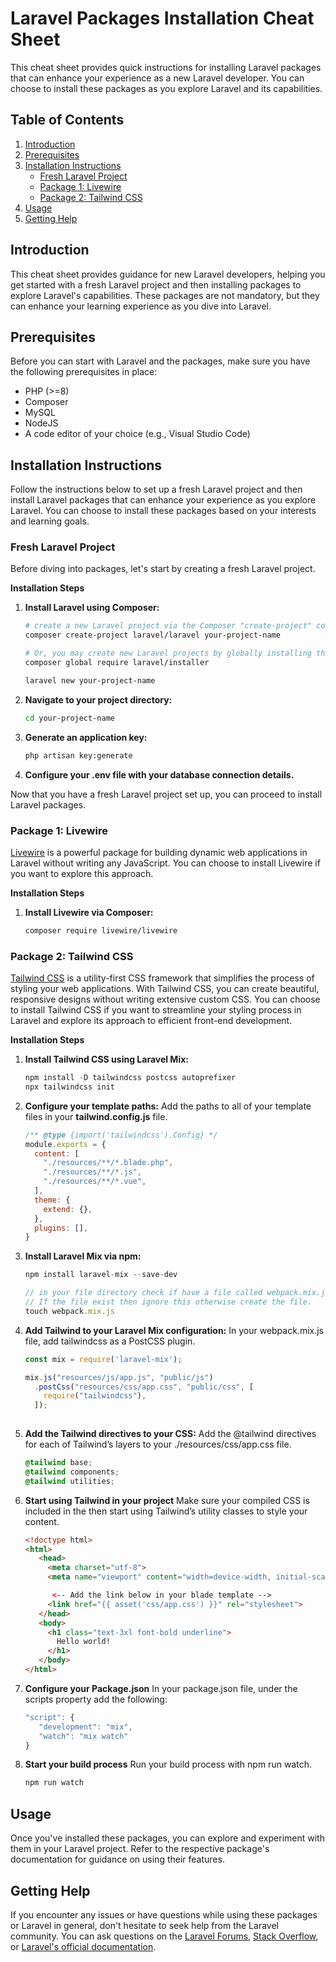 # Laravel Packages Installation Cheat Sheet

This cheat sheet provides quick instructions for installing Laravel packages that can enhance your experience as a new Laravel developer. You can choose to install these packages as you explore Laravel and its capabilities.

## Table of Contents

1. [Introduction](#introduction)
2. [Prerequisites](#prerequisites)
3. [Installation Instructions](#installation-instructions)
   - [Fresh Laravel Project](#fresh-laravel-project)
   - [Package 1: Livewire](#package-1-livewire)
   - [Package 2: Tailwind CSS](#package-2-tailwind-css)
4. [Usage](#usage)
5. [Getting Help](#getting-help)

## Introduction

This cheat sheet provides guidance for new Laravel developers, helping you get started with a fresh Laravel project and then installing packages to explore Laravel's capabilities. These packages are not mandatory, but they can enhance your learning experience as you dive into Laravel.

## Prerequisites

Before you can start with Laravel and the packages, make sure you have the following prerequisites in place:

-   PHP (>=8)
-   Composer
-   MySQL
-   NodeJS
-   A code editor of your choice (e.g., Visual Studio Code)

## Installation Instructions

Follow the instructions below to set up a fresh Laravel project and then install Laravel packages that can enhance your experience as you explore Laravel. You can choose to install these packages based on your interests and learning goals.

### Fresh Laravel Project

Before diving into packages, let's start by creating a fresh Laravel project.

**Installation Steps**

1. **Install Laravel using Composer:**
   ```bash
   # create a new Laravel project via the Composer "create-project" command:
   composer create-project laravel/laravel your-project-name

   # Or, you may create new Laravel projects by globally installing the Laravel installer via Composer.
   composer global require laravel/installer

   laravel new your-project-name

2. **Navigate to your project directory:**
   ```bash
   cd your-project-name

3. **Generate an application key:**
   ```bash
   php artisan key:generate

4. **Configure your .env file with your database connection details.**

Now that you have a fresh Laravel project set up, you can proceed to install Laravel packages.

### Package 1: Livewire

[Livewire](https://laravel-livewire.com/) is a powerful package for building dynamic web applications in Laravel without writing any JavaScript. You can choose to install Livewire if you want to explore this approach.

**Installation Steps**

1. **Install Livewire via Composer:**
   ```bash
   composer require livewire/livewire

### Package 2: Tailwind CSS

[Tailwind CSS](https://tailwindcss.com/docs/guides/laravel#mix) is a utility-first CSS framework that simplifies the process of styling your web applications. With Tailwind CSS, you can create beautiful, responsive designs without writing extensive custom CSS. You can choose to install Tailwind CSS if you want to streamline your styling process in Laravel and explore its approach to efficient front-end development.

**Installation Steps**

1. **Install Tailwind CSS using Laravel Mix:**
   ```javascript
   npm install -D tailwindcss postcss autoprefixer
   npx tailwindcss init

2. **Configure your template paths:**
   Add the paths to all of your template files in your **tailwind.config.js** file.
   ```javascript
   /** @type {import('tailwindcss').Config} */
   module.exports = {
     content: [
       "./resources/**/*.blade.php",
       "./resources/**/*.js",
       "./resources/**/*.vue",
     ],
     theme: {
       extend: {},
     },
     plugins: [],
   }

3. **Install Laravel Mix via npm:**
   ```javascript
   npm install laravel-mix --save-dev

   // in your file directory check if have a file called webpack.mix.js,
   // If the file exist then ignore this otherwise create the file.
   touch webpack.mix.js
   
4. **Add Tailwind to your Laravel Mix configuration:**
   In your webpack.mix.js file, add tailwindcss as a PostCSS plugin.
   ```javascript
   const mix = require('laravel-mix');
   
   mix.js("resources/js/app.js", "public/js")
     .postCss("resources/css/app.css", "public/css", [
       require("tailwindcss"),
     ]);
    
5. **Add the Tailwind directives to your CSS:**
   Add the @tailwind directives for each of Tailwind’s layers to your ./resources/css/app.css file.
   ```css
   @tailwind base;
   @tailwind components;
   @tailwind utilities;

6. **Start using Tailwind in your project**
   Make sure your compiled CSS is included in the <head> then start using Tailwind’s utility classes to style your content.
   ```html
   <!doctype html>
   <html>
      <head>
        <meta charset="utf-8">
        <meta name="viewport" content="width=device-width, initial-scale=1.0">
   
         <-- Add the link below in your blade template -->
        <link href="{{ asset('css/app.css') }}" rel="stylesheet">
      </head>
      <body>
        <h1 class="text-3xl font-bold underline">
          Hello world!
        </h1>
      </body>
   </html>

7. **Configure your Package.json**
   In your package.json file, under the scripts property add the following:
   ```javascript
   "script": {
      "development": "mix",
      "watch": "mix watch"
   }

8. **Start your build process**
   Run your build process with npm run watch.
   ```javascript
   npm run watch
   
## Usage

Once you've installed these packages, you can explore and experiment with them in your Laravel project. Refer to the respective package's documentation for guidance on using their features.

## Getting Help

If you encounter any issues or have questions while using these packages or Laravel in general, don't hesitate to seek help from the Laravel community. You can ask questions on the [Laravel Forums](https://laracasts.com/discuss), [Stack Overflow](https://stackoverflow.com/questions/tagged/laravel), or [Laravel's official documentation](https://laravel.com/docs).



